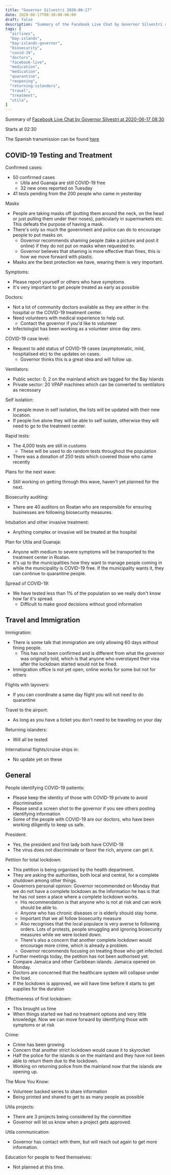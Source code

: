 ```yaml
---
title: "Governor Silvestri 2020-06-17"
date: 2020-06-17T08:30:00-06:00
draft: false
description: "Summary of the Facebook Live Chat by Governor Silvestri at 2020-06-17 08:30"
tags: [
  "airlines",
  "bay-islands",
  "bay-islands-governor",
  "biosecurity",
  "covid-19",
  "doctors",
  "facebook-live",
  "medication",
  "medication",
  "quarantine",
  "reopening",
  "returning-islanders",
  "travel",
  "treatment",
  "utila",
]
---
```


Summary of [Facebook Live Chat by Governor Silvestri at 2020-06-17
08:30](https://www.facebook.com/gobernacionislas/videos/656334405097525)

Starts at 02:30

The Spanish transmission can be found [here](https://www.facebook.com/gobernacionislas/videos/946388922473321/)

COVID-19 Testing and Treatment
------------------------------

Confirmed cases:
* 50 confirmed cases
  * Utila and Guanaja are still COVID-19 free
  * 32 new ones reported on Tuesday
* 41 tests pending from the 200 people who came in yesterday

Masks
* People are taking masks off (putting them around the neck, on the head or
  just pulling them under their noses), particularly in supermarkets etc. This
  defeats the purpose of having a mask.
* There's only so much the government and police can do to encourage people to
  put masks on.
  * Governor recommends shaming people (take a picture and post it online) if
    they do not put on masks when requested to.
  * Governor believes that shaming is more effective than fines, this is how we
    move forward with plastic.
* Masks are the best protection we have, wearing them is very important.

Symptoms:
* Please report yourself or others who have symptoms
* It's very important to get people treated as early as possible

Doctors:
* Not a lot of community doctors available as they are either in the hospital
  or the COVID-19 treatment center.
* Need volunteers with medical experience to help out.
  * Contact the governor if you'd like to volunteer
* Infectologist has been working as a volunteer since day zero.

COVID-19 case level:
* Request to add status of COVID-19 cases (asymptomatic, mild, hospitalised etc)
  to the updates on cases.
  * Governor thinks this is a great idea and will follow up.

Ventilators:
* Public sector: 0, 2 on the mainland which are tagged for the Bay Islands
* Private sector: 20 VPAP machines which can be converted to ventilators as
  necessary

Self isolation:
* If people move in self isolation, the lists will be updated with their new
  location.
* If people live alone they will be able to self isolate, otherwise they will
  need to go to the treatment center.

Rapid tests:
* The 4,000 tests are still in customs
  * These will be used to do random tests throughout the population
* There was a donation of 250 tests which covered those who came recently

Plans for the next wave:
* Still working on getting through this wave, haven't yet planned for the next.

Biosecurity auditing:
* There are 40 auditors on Roatan who are responsible for ensuring businesses
  are following biosecurity measures.

Intubation and other invasive treatment:
* Anything complex or invasive will be treated at the hospital

Plan for Utila and Guanaja:
* Anyone with medium to severe symptoms will be transported to the treatment
  center in Roatan.
* It's up to the municipalities how they want to manage people coming in while
  the municipality is COVID-19 free. If the municipality wants it, they can
  continue to quarantine people.

Spread of COVID-19:
* We have tested less than 1% of the population so we really don't know how far
  it's spread.
  * Difficult to make good decisions without good information

Travel and Immigration
----------------------

Immigration:
* There is some talk that immigration are only allowing 60 days without fining
  people.
  * This has not been confirmed and is different from what the governor was
    originally told, which is that anyone who overstayed their visa after the
    lockdown started would not be fined.
* Immigration office is not yet open, online works for some but not for others

Flights with layovers:
* If you can coordinate a same day flight you will not need to do quarantine

Travel to the airport:
* As long as you have a ticket you don't need to be traveling on your day

Returning islanders:
* Will all be tested

International flights/cruise ships in:
* No update yet on these

General
-------

People identifying COVID-19 patients:
* Please keep the identity of those with COVID-19 private to avoid
  discrimination
* Please send a screen shot to the governor if you see others posting
  identifying information
* Some of the people with COVID-19 are our doctors, who have been working
  diligently to keep us safe.

President:
* Yes, the president and first lady both have COVID-19
* The virus does not discriminate or favor the rich, anyone can get it.

Petition for total lockdown:
* This petition is being organised by the health department.
* They are asking the authorities, both local and central, for a complete
  shutdown among other things.
* Governors personal opinion: Governor recommended on Monday that we do not
  have a complete lockdown as the information he has is that he has not seen a
  place where a complete lockdown works.
  * His recommendation is that anyone who is not at risk and can work should be
    able to.
  * Anyone who has chronic diseases or is elderly should stay home.
  * Important that we all follow biosecurity measure
  * Also recognises that the local populace is very averse to following orders.
    Lots of protests, people smuggling and ignoring biosecurity measures while
    we were locked down.
  * There's also a concern that another complete lockdown would encourage more
    crime, which is already a problem.
  * Governor recommends focusing on treating those who get infected.
* Further meetings today, the petition has not been authorised yet.
* Compare Jamaica and other Caribbean islands. Jamaica opened on Monday.
* Doctors are concerned that the healthcare system will collapse under the load.
* If the lockdown is approved, we will have time before it starts to get
  supplies for the duration

Effectiveness of first lockdown:
* This brought us time
* When things started we had no treatment options and very little knowledge.
  Now we can move forward by identifying those with symptoms or at risk

Crime:
* Crime has been growing
* Concern that another strict lockdown would cause it to skyrocket
* Half the police for the islands is on the mainland and they have not been
  able to return them due to the lockdown.
* Working on returning police from the mainland now that the islands are
  opening up.

The More You Know:
* Volunteer backed series to share information
* Being printed and shared to get to as many people as possible

Utila projects:
* There are 3 projects being considered by the committee
* Governor will let us know when a project gets approved.

Utila communication:
* Governor has contact with them, but will reach out again to get more
  information.

Education for people to feed themselves:
* Not planned at this time.
